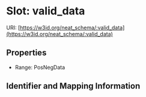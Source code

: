 # Slot: valid_data

URI: [https://w3id.org/neat_schema/:valid_data](https://w3id.org/neat_schema/:valid_data)



<!-- no inheritance hierarchy -->


## Properties

 * Range: PosNegData



## Identifier and Mapping Information





